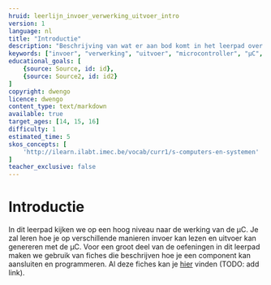 ```yaml
---
hruid: leerlijn_invoer_verwerking_uitvoer_intro
version: 1
language: nl
title: "Introductie"
description: "Beschrijving van wat er aan bod komt in het leerpad over invoer, verwerking en uitvoer."
keywords: ["invoer", "verwerking", "uitvoer", "microcontroller", "µC", "arduino", "dwenguino"]
educational_goals: [
    {source: Source, id: id}, 
    {source: Source2, id: id2}
]
copyright: dwengo
licence: dwengo
content_type: text/markdown
available: true
target_ages: [14, 15, 16]
difficulty: 1
estimated_time: 5
skos_concepts: [
    'http://ilearn.ilabt.imec.be/vocab/curr1/s-computers-en-systemen'
]
teacher_exclusive: false
---
```


# Introductie

In dit leerpad kijken we op een hoog niveau naar de werking van de µC. Je zal leren hoe je op verschillende manieren invoer kan lezen en uitvoer kan genereren met de µC. Voor een groot deel van de oefeningen in dit leerpad maken we gebruik van fiches die beschrijven hoe je een component kan aansluiten en programmeren. Al deze fiches kan je [hier]() vinden (TODO: add link).